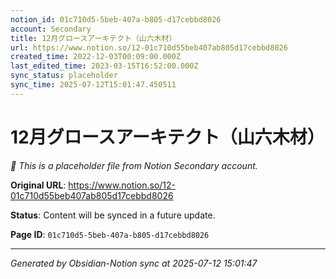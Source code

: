 ```yaml
---
notion_id: 01c710d5-5beb-407a-b805-d17cebbd8026
account: Secondary
title: 12月グロースアーキテクト（山六木材）
url: https://www.notion.so/12-01c710d55beb407ab805d17cebbd8026
created_time: 2022-12-03T00:09:00.000Z
last_edited_time: 2023-03-15T16:52:00.000Z
sync_status: placeholder
sync_time: 2025-07-12T15:01:47.450511
---
```


# 12月グロースアーキテクト（山六木材）

*🔄 This is a placeholder file from Notion Secondary account.*

**Original URL**: https://www.notion.so/12-01c710d55beb407ab805d17cebbd8026

**Status**: Content will be synced in a future update.

**Page ID**: `01c710d5-5beb-407a-b805-d17cebbd8026`

---

*Generated by Obsidian-Notion sync at 2025-07-12 15:01:47*
